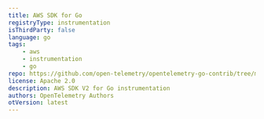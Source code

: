 ```yaml
---
title: AWS SDK for Go
registryType: instrumentation
isThirdParty: false
language: go
tags:
    - aws
    - instrumentation
    - go
repo: https://github.com/open-telemetry/opentelemetry-go-contrib/tree/main/instrumentation/github.com/aws/aws-sdk-go-v2/otelaws
license: Apache 2.0
description: AWS SDK V2 for Go instrumentation
authors: OpenTelemetry Authors
otVersion: latest
---
```

